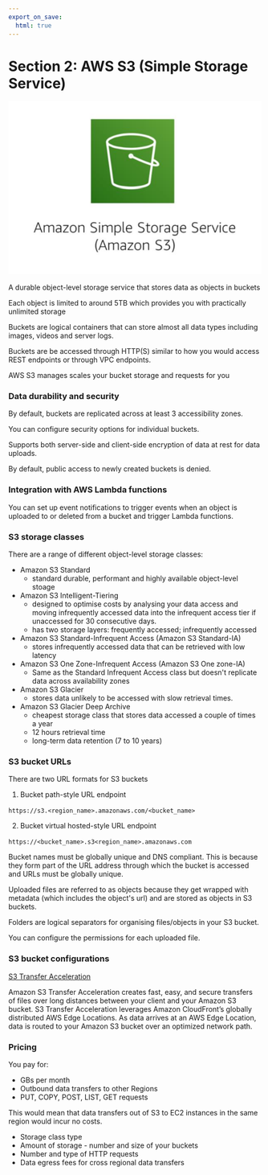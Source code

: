 ```yaml
---
export_on_save:
  html: true
---
```

# Section 2: AWS S3 (Simple Storage Service)

![S3](images/s3.png)

A durable object-level storage service that stores data as objects in buckets

Each object is limited to around 5TB which provides you with practically unlimited storage

Buckets are logical containers that can store almost all data types including images, videos and server logs.

Buckets are be accessed through HTTP(S) similar to how you would access REST endpoints or through VPC endpoints.

AWS S3 manages scales your bucket storage and requests for you

### Data durability and security

By default, buckets are replicated across at least 3 accessibility zones.

You can configure security options for individual buckets.

Supports both server-side and client-side encryption of data at rest for data uploads.

By default, public access to newly created buckets is denied.

### Integration with AWS Lambda functions

You can set up event notifications to trigger events when an object is uploaded to or deleted from a bucket and trigger Lambda functions.



### S3 storage classes

There are a range of different object-level storage classes:

- Amazon S3 Standard	
  - standard durable, performant and highly available object-level stoage
- Amazon S3 Intelligent-Tiering
  - designed to optimise costs by analysing your data access and moving infrequently accessed data into the infrequent access tier if unaccessed for 30 consecutive days.
  - has two storage layers: frequently accessed; infrequently accessed
- Amazon S3 Standard-Infrequent Access (Amazon S3 Standard-IA)
  - stores infrequently accessed data that can be retrieved with low latency 
- Amazon S3 One Zone-Infrequent Access (Amazon S3 One zone-IA)
  - Same as the Standard Infrequent Access class but doesn't replicate data across availability zones
- Amazon S3 Glacier 
  - stores data unlikely to be accessed with slow retrieval times.
- Amazon S3 Glacier Deep Archive
  - cheapest storage class that stores data accessed a couple of times a year
  - 12 hours retrieval time
  - long-term data retention (7 to 10 years)


### S3 bucket URLs

There are two URL formats for S3 buckets

1. Bucket path-style URL endpoint

`https://s3.<region_name>.amazonaws.com/<bucket_name>`

2. Bucket virtual hosted-style URL endpoint

`https://<bucket_name>.s3<region_name>.amazonaws.com`

Bucket names must be globally unique and DNS compliant. This is because they form part of the URL address through which the bucket is accessed and URLs must be globally unique.

Uploaded files are referred to as objects because they get wrapped with metadata (which includes the object's url) and are stored as objects in S3 buckets.

Folders are logical separators for organising files/objects in your S3 bucket.

You can configure the permissions for each uploaded file.

### S3 bucket configurations

[S3 Transfer Acceleration](https://aws.amazon.com/s3/transfer-acceleration/)

Amazon S3 Transfer Acceleration creates fast, easy, and secure transfers of files over long distances between your client and your Amazon S3 bucket. S3 Transfer Acceleration leverages Amazon CloudFront’s globally distributed AWS Edge Locations. As data arrives at an AWS Edge Location, data is routed to your Amazon S3 bucket over an optimized network path.

### Pricing

You pay for:
- GBs per month
- Outbound data transfers to other Regions
- PUT, COPY, POST, LIST, GET requests

This would mean that data transfers out of S3 to EC2 instances in the same region would incur no costs.

- Storage class type
- Amount of storage - number and size of your buckets
- Number and type of HTTP requests
- Data egress fees for cross regional data transfers